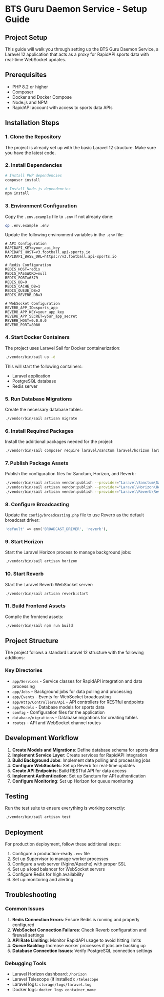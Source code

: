 # BTS Guru Daemon Service - Setup Guide

## Project Setup

This guide will walk you through setting up the BTS Guru Daemon Service, a Laravel 12 application that acts as a proxy for RapidAPI sports data with real-time WebSocket updates.

## Prerequisites

- PHP 8.2 or higher
- Composer
- Docker and Docker Compose
- Node.js and NPM
- RapidAPI account with access to sports data APIs

## Installation Steps

### 1. Clone the Repository

The project is already set up with the basic Laravel 12 structure. Make sure you have the latest code.

### 2. Install Dependencies

```bash
# Install PHP dependencies
composer install

# Install Node.js dependencies
npm install
```

### 3. Environment Configuration

Copy the `.env.example` file to `.env` if not already done:

```bash
cp .env.example .env
```

Update the following environment variables in the `.env` file:

```
# API Configuration
RAPIDAPI_KEY=your_api_key
RAPIDAPI_HOST=v3.football.api-sports.io
RAPIDAPI_BASE_URL=https://v3.football.api-sports.io

# Redis Configuration
REDIS_HOST=redis
REDIS_PASSWORD=null
REDIS_PORT=6379
REDIS_DB=0
REDIS_CACHE_DB=1
REDIS_QUEUE_DB=2
REDIS_REVERB_DB=3

# WebSocket Configuration
REVERB_APP_ID=sports_app
REVERB_APP_KEY=your_app_key
REVERB_APP_SECRET=your_app_secret
REVERB_HOST=0.0.0.0
REVERB_PORT=8080
```

### 4. Start Docker Containers

The project uses Laravel Sail for Docker containerization:

```bash
./vendor/bin/sail up -d
```

This will start the following containers:
- Laravel application
- PostgreSQL database
- Redis server

### 5. Run Database Migrations

Create the necessary database tables:

```bash
./vendor/bin/sail artisan migrate
```

### 6. Install Required Packages

Install the additional packages needed for the project:

```bash
./vendor/bin/sail composer require laravel/sanctum laravel/horizon laravel/reverb predis/predis guzzlehttp/guzzle
```

### 7. Publish Package Assets

Publish the configuration files for Sanctum, Horizon, and Reverb:

```bash
./vendor/bin/sail artisan vendor:publish --provider="Laravel\Sanctum\SanctumServiceProvider"
./vendor/bin/sail artisan vendor:publish --provider="Laravel\Horizon\HorizonServiceProvider"
./vendor/bin/sail artisan vendor:publish --provider="Laravel\Reverb\ReverbServiceProvider"
```

### 8. Configure Broadcasting

Update the `config/broadcasting.php` file to use Reverb as the default broadcast driver:

```php
'default' => env('BROADCAST_DRIVER', 'reverb'),
```

### 9. Start Horizon

Start the Laravel Horizon process to manage background jobs:

```bash
./vendor/bin/sail artisan horizon
```

### 10. Start Reverb

Start the Laravel Reverb WebSocket server:

```bash
./vendor/bin/sail artisan reverb:start
```

### 11. Build Frontend Assets

Compile the frontend assets:

```bash
./vendor/bin/sail npm run build
```

## Project Structure

The project follows a standard Laravel 12 structure with the following additions:

### Key Directories

- `app/Services` - Service classes for RapidAPI integration and data processing
- `app/Jobs` - Background jobs for data polling and processing
- `app/Events` - Events for WebSocket broadcasting
- `app/Http/Controllers/Api` - API controllers for RESTful endpoints
- `app/Models` - Database models for sports data
- `config` - Configuration files for the application
- `database/migrations` - Database migrations for creating tables
- `routes` - API and WebSocket channel routes

## Development Workflow

1. **Create Models and Migrations**: Define database schema for sports data
2. **Implement Service Layer**: Create services for RapidAPI integration
3. **Build Background Jobs**: Implement data polling and processing jobs
4. **Configure WebSockets**: Set up Reverb for real-time updates
5. **Create API Endpoints**: Build RESTful API for data access
6. **Implement Authentication**: Set up Sanctum for API authentication
7. **Configure Monitoring**: Set up Horizon for queue monitoring

## Testing

Run the test suite to ensure everything is working correctly:

```bash
./vendor/bin/sail artisan test
```

## Deployment

For production deployment, follow these additional steps:

1. Configure a production-ready `.env` file
2. Set up Supervisor to manage worker processes
3. Configure a web server (Nginx/Apache) with proper SSL
4. Set up a load balancer for WebSocket servers
5. Configure Redis for high availability
6. Set up monitoring and alerting

## Troubleshooting

### Common Issues

1. **Redis Connection Errors**: Ensure Redis is running and properly configured
2. **WebSocket Connection Failures**: Check Reverb configuration and firewall settings
3. **API Rate Limiting**: Monitor RapidAPI usage to avoid hitting limits
4. **Queue Backlog**: Increase worker processes if jobs are backing up
5. **Database Connection Issues**: Verify PostgreSQL connection settings

### Debugging Tools

- Laravel Horizon dashboard: `/horizon`
- Laravel Telescope (if installed): `/telescope`
- Laravel logs: `storage/logs/laravel.log`
- Docker logs: `docker logs container_name`
